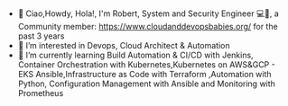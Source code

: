 - 👋 Ciao,Howdy, Hola!, I'm Robert, System and Security Engineer 💻👨‍, a Community member: https://www.cloudanddevopsbabies.org/ for the past 3 years
- 👀 I’m interested in Devops, Cloud Architect & Automation
- 🌱 I’m currently learning Build Automation & CI/CD with Jenkins, Container Orchestration with Kubernetes,Kubernetes on AWS&GCP - EKS Ansible,Infrastructure as Code with Terraform ,Automation with Python, Configuration Management with Ansible and  Monitoring with Prometheus
